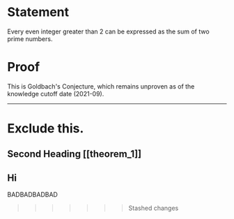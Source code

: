 # Statement
Every even integer greater than 2 can be expressed as the sum of two prime numbers.

# Proof
This is Goldbach's Conjecture, which remains unproven as of the knowledge cutoff date (2021-09).
***
Exclude this.
=======
## Second Heading [[theorem_1]]
Hi
---
BADBADBADBAD
>>>>>>> Stashed changes
